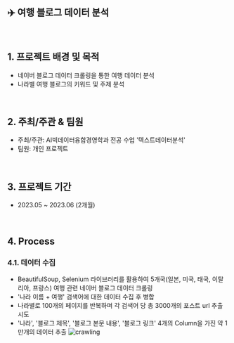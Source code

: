 ## ✈️ 여행 블로그 데이터 분석
<br>

## 1. 프로젝트 배경 및 목적
- 네이버 블로그 데이터 크롤링을 통한 여행 데이터 분석
- 나라별 여행 블로그의 키워드 및 주제 분석
<br>

## 2. 주최/주관 & 팀원
- 주최/주관: AI빅데이터융합경영학과 전공 수업 '텍스트데이터분석'
- 팀원: 개인 프로젝트
<br>

## 3. 프로젝트 기간
- 2023.05 ~ 2023.06 (2개월)
<br>

## 4. Process
### 4.1. 데이터 수집
- BeautifulSoup, Selenium 라이브러리를 활용하여 5개국(일본, 미국, 태국, 이탈리아, 프랑스) 여행 관련 네이버 블로그 데이터 크롤링
- '나라 이름 + 여행' 검색어에 대한 데이터 수집 후 병합
- 나라별로 100개의 페이지를 반복하며 각 검색어 당 총 3000개의 포스트 url 추출 시도
- '나라', '블로그 제목', '블로그 본문 내용', '블로그 링크' 4개의 Column을 가진 약 1만개의 데이터 추출
![crawling](https://github.com/SeoYeonnLee/Project/assets/105186555/cb3d6381-0e20-4536-873e-80f656fd671f)
